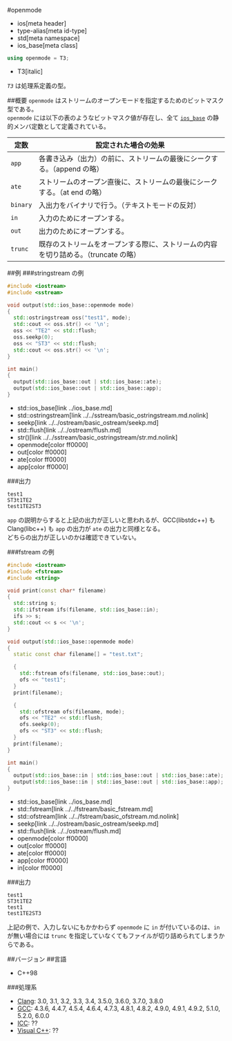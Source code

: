 #openmode
* ios[meta header]
* type-alias[meta id-type]
* std[meta namespace]
* ios_base[meta class]

```cpp
using openmode = T3;
```
* T3[italic]

*`T3`* は処理系定義の型。

##概要
`openmode` はストリームのオープンモードを指定するためのビットマスク型である。  
`openmode` には以下の表のようなビットマスク値が存在し、全て [`ios_base`](../ios_base.md) の静的メンバ定数として定義されている。

| 定数 | 設定された場合の効果 |
|------|----------------------|
| `app` | 各書き込み（出力）の前に、ストリームの最後にシークする。（append の略） |
| `ate` | ストリームのオープン直後に、ストリームの最後にシークする。（at end の略） |
| `binary` | 入出力をバイナリで行う。（テキストモードの反対） |
| `in` | 入力のためにオープンする。 |
| `out` | 出力のためにオープンする。 |
| `trunc` | 既存のストリームをオープンする際に、ストリームの内容を切り詰める。（truncate の略） |


##例
###stringstream の例
```cpp
#include <iostream>
#include <sstream>

void output(std::ios_base::openmode mode)
{
  std::ostringstream oss("test1", mode);
  std::cout << oss.str() << '\n';
  oss << "TE2" << std::flush;
  oss.seekp(0);
  oss << "ST3" << std::flush;
  std::cout << oss.str() << '\n';
}

int main()
{
  output(std::ios_base::out | std::ios_base::ate);
  output(std::ios_base::out | std::ios_base::app);
}
```
* std::ios_base[link ../ios_base.md]
* std::ostringstream[link ../../sstream/basic_ostringstream.md.nolink]
* seekp[link ../../ostream/basic_ostream/seekp.md]
* std::flush[link ../../ostream/flush.md]
* str()[link ../../sstream/basic_ostringstream/str.md.nolink]
* openmode[color ff0000]
* out[color ff0000]
* ate[color ff0000]
* app[color ff0000]

###出力
```
test1
ST3t1TE2
test1TE2ST3
```

`app` の説明からすると上記の出力が正しいと思われるが、GCC(libstdc++) も Clang(libc++) も `app` の出力が `ate` の出力と同様となる。  
	どちらの出力が正しいのかは確認できていない。

###fstream の例
```cpp
#include <iostream>
#include <fstream>
#include <string>

void print(const char* filename)
{
  std::string s;
  std::ifstream ifs(filename, std::ios_base::in);
  ifs >> s;
  std::cout << s << '\n';
}

void output(std::ios_base::openmode mode)
{
  static const char filename[] = "test.txt";

  {
    std::fstream ofs(filename, std::ios_base::out);
    ofs << "test1";
  }
  print(filename);

  {
    std::ofstream ofs(filename, mode);
    ofs << "TE2" << std::flush;
    ofs.seekp(0);
    ofs << "ST3" << std::flush;
  }
  print(filename);
}

int main()
{
  output(std::ios_base::in | std::ios_base::out | std::ios_base::ate);
  output(std::ios_base::in | std::ios_base::out | std::ios_base::app);
}
```
* std::ios_base[link ../ios_base.md]
* std::fstream[link ../../fstream/basic_fstream.md]
* std::ofstream[link ../../fstream/basic_ofstream.md.nolink]
* seekp[link ../../ostream/basic_ostream/seekp.md]
* std::flush[link ../../ostream/flush.md]
* openmode[color ff0000]
* out[color ff0000]
* ate[color ff0000]
* app[color ff0000]
* in[color ff0000]

###出力
```
test1
ST3t1TE2
test1
test1TE2ST3
```

上記の例で、入力しないにもかかわらず `openmode` に `in` が付いているのは、`in` が無い場合には `trunc` を指定していなくてもファイルが切り詰められてしまうからである。

##バージョン
##言語
- C++98

###処理系
- [Clang](/implementation.md#clang): 3.0, 3.1, 3.2, 3.3, 3.4, 3.5.0, 3.6.0, 3.7.0, 3.8.0
- [GCC](/implementation.md#gcc): 4.3.6, 4.4.7, 4.5.4, 4.6.4, 4.7.3, 4.8.1, 4.8.2, 4.9.0, 4.9.1, 4.9.2, 5.1.0, 5.2.0, 6.0.0
- [ICC](/implementation.md#icc): ??
- [Visual C++](/implementation.md#visual_cpp): ??
